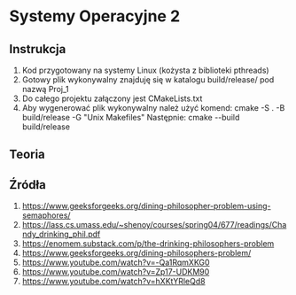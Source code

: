 # Systemy Operacyjne 2

## Instrukcja

1. Kod przygotowany na systemy Linux (kożysta z biblioteki pthreads)
2. Gotowy plik wykonywalny znajduję się w katalogu build/release/ pod nazwą Proj_1
3. Do całego projektu załączony jest CMakeLists.txt
4. Aby wygenerować plik wykonywalny należ użyć komend:
    cmake -S . -B build/release -G "Unix Makefiles"
Następnie:
    cmake --build build/release

## Teoria

## Źródła

1. <https://www.geeksforgeeks.org/dining-philosopher-problem-using-semaphores/>
2. <https://lass.cs.umass.edu/~shenoy/courses/spring04/677/readings/Chandy_drinking_phil.pdf>
3. <https://enomem.substack.com/p/the-drinking-philosophers-problem>
4. <https://www.geeksforgeeks.org/dining-philosophers-problem/>
5. <https://www.youtube.com/watch?v=-Qa1RqmXKG0>
6. <https://www.youtube.com/watch?v=Zp17-UDKM90>
7. <https://www.youtube.com/watch?v=hXKtYRleQd8>
